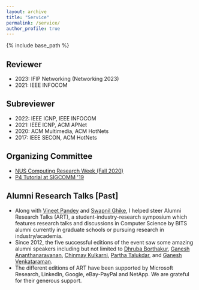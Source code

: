 ```yaml
---
layout: archive
title: "Service"
permalink: /service/
author_profile: true
---
```

{% include base_path %}

## Reviewer
* 2023: IFIP Networking (Networking 2023)
* 2021: IEEE INFOCOM

## Subreviewer
* 2022: IEEE ICNP, IEEE INFOCOM
* 2021: IEEE ICNP, ACM APNet
* 2020: ACM Multimedia, ACM HotNets
* 2017: IEEE SECON, ACM HotNets

## Organizing Committee
* [NUS Computing Research Week (Fall 2020)](https://researchweek.comp.nus.edu.sg/index_Aug2020.html)
* [P4 Tutorial at SIGCOMM '19](https://conferences.sigcomm.org/sigcomm/2019/tutorial-p4.html)

## Alumni Research Talks [Past]
* Along with [Vineet Pandey](https://vineetp13.github.io/) and [Swapnil Ghike](https://www.linkedin.com/in/swapnilghike/), I helped steer Alumni Research Talks (ART), a student-industry-research symposium which features research talks and discussions in Computer Science by BITS alumni currently in graduate schools or pursuing research in industry/academia.
* Since 2012, the five successful editions of the event saw some amazing alumni speakers including but not limited to [Dhruba Borthakur](https://www.linkedin.com/in/dhruba), [Ganesh Ananthanarayanan](https://research.microsoft.com/en-us/um/people/ga/), [Chinmay Kulkarni](https://www.cs.cmu.edu/~chinmayk/), [Partha Talukdar](https://parthatalukdar.github.io/), and [Ganesh Venkataraman](https://www.linkedin.com/in/npcomplete/).
* The different editions of ART have been supported by Microsoft Research, LinkedIn, Google, eBay-PayPal and NetApp. We are grateful for their generous support.
